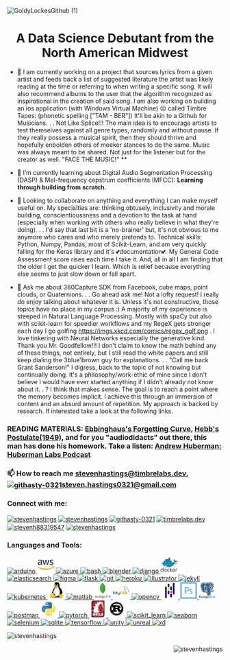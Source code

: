 ![GoldyLockesGithub (1)](https://user-images.githubusercontent.com/59450769/183900666-0fc3301c-b78d-47f3-9df9-343b5f5db50d.gif)



<h1 align="center">A Data Science Debutant from the North American Midwest</h1>


- 🔭 I am currently working on a project that sources lyrics from a given artist and feeds back a list of suggested literature the artist was likely reading at the time or referring to when writing a specific song.  It will also recommend albums to the user that the algorithm recognized as inspirational in the creation of said song.  I am also working on building an ios application (with Windows Virtual Machine) :persevere: called Timbre Tapes: (phonetic spelling ["TAM - BER"]) It'll be akin to a Github for Musicians. . . Not Like Splice!!! The main idea is to encourage artists to test themselves against all genre types, randomly and without pause.  If they really possess a musical spirit, then they should thrive and hopefully enbolden others of meeker stances to do the same. Music was always meant to be shared. Not just for the listener but for the creator as well. "FACE THE MUSIC!" **

- 🌱 I’m currently learning about Digital Audio Segmentation Processing (DASP) & Mel-frequency cepstrum coefficients (MFCC): **Learning through building from scratch.**

- 👯 Looking to collaborate on anything and everything I can make myself useful on. My specialties are: thinking obtusely, inclusivity and morale building, conscientioussness and a devotion to the task at hand (especially when working with others who really believe in what they're doing). . . I'd say that last bit is a 'no-brainer' but, it's not obvious to me anymore who cares and who merely pretends to. Technical skills: Python, Numpy, Pandas, most of Scikit-Learn, and am very quickly falling for the Keras library and it's 💕documentation💕.  My General Code Assessment score rises each time I take it. And, all in all I am finding that the older I get the quicker I learn. Which is relief because everything else seems to just slow down or fall apart. 

- 💬 Ask me about 360Capture SDK from Facebook, cube maps, point clouds, or Quaternions. . . Go ahead ask me! Not a lofty request! I really do enjoy talking about whatever it is. Unless it's not constructive, those topics have no place in my corpus :) A majority of my experience is steeped in Natural Language Processing. Mostly with spaCy but also with scikit-learn for speedier workflows and my RegeX gets stronger each day I go golfing https://imgs.xkcd.com/comics/regex_golf.png .  I love tinkering with Neural Networks especially the generative kind. Thank you Mr. Goodfellow!!! I don't claim to know the math behind any of these things, not entirely, but I still read the white papers and still keep dialing the 3blue1brown guy for explanations. . . "Call me back Grant Sanderson!" I digress, back to the topic of not knowing but continually doing. It's a philosophy/work-ethic of mine since I don't believe I would have ever started anything if I didn't already not know about it. . ? I think that makes sense. The goal is to reach a point where the memory becomes implicit. I achieve this through an immersion of content and an absurd amount of repetition.  My approach is backed by research. If interested take a look at the following links. 

### READING MATERIALS: [Ebbinghaus's Forgetting Curve](https://en.wikipedia.org/wiki/Forgetting_curve), [Hebb's Postulate(1949)](https://www.ncbi.nlm.nih.gov/pmc/articles/PMC6212519/#:~:text=Hebb's%20(1949)%20theory%20postulated%20that,and%20memory%20as%20studied%20by), and for you "audiodidacts" out there, this man has done his homework. Take a listen: [Andrew Huberman: Huberman Labs Podcast](https://www.youtube.com/watch?v=szqPAPKE5tQ) 

### 📫 How to reach me stevenhastings@timbrelabs.dev, <a href="steven.hastings0321@gmail.com" target="blank"><img align="center" src="https://github.com/bradvin/social-share-urls/blob/master/images/logo-icons-opaque-background/gmail.png" alt="githasty-0321" height="30" width="40" />steven.hastings0321@gmail.com</a> 
              

<h3 align="left">Connect with me:</h3>
<p align="left">
<a href="https://www.linkedin.com/in/steven-hastings-datadays/" target="blank"><img align="center" src="https://raw.githubusercontent.com/bradvin/social-share-urls/master/images/logo-icons/linkedin.jpg" alt="stevenhastings" height="30" width="40" /></a>
<a href="https://www.youtube.com/channel/UCBMTM9vYAefh_b4eCWwz1sQ" target="blank"><img align="center" src="https://user-images.githubusercontent.com/59450769/181065864-553f8ee1-036f-4af3-9de9-9475cf1fce15.png" alt="stevenhastings" height="30" width="40" /></a>
<a href="https://codepen.io/githasty-0321" target="blank"><img align="center" src="https://raw.githubusercontent.com/rahuldkjain/github-profile-readme-generator/master/src/images/icons/Social/codepen.svg" alt="githasty-0321" height="30" width="40" /></a>
<a href="https://dev.to/timbrelabs.dev" target="blank"><img align="center" src="https://raw.githubusercontent.com/rahuldkjain/github-profile-readme-generator/master/src/images/icons/Social/devto.svg" alt="timbrelabs.dev" height="30" width="40" /></a>
<a href="https://twitter.com/stevenh88319547" target="blank"><img align="center" src="https://raw.githubusercontent.com/rahuldkjain/github-profile-readme-generator/master/src/images/icons/Social/twitter.svg" alt="stevenh88319547" height="30" width="40" /></a>
<a href="https://codesandbox.com/stevenhastings" target="blank"><img align="center" src="https://raw.githubusercontent.com/rahuldkjain/github-profile-readme-generator/master/src/images/icons/Social/codesandbox.svg" alt="stevenhastings" height="30" width="40" /></a>
</p>



<h3 align="left">Languages and Tools:</h3>
<p align="left"> <a href="https://www.arduino.cc/" target="_blank" rel="noreferrer"> <img src="https://cdn.worldvectorlogo.com/logos/arduino-1.svg" alt="arduino" width="40" height="40"/> </a> <a href="https://aws.amazon.com" target="_blank" rel="noreferrer"> <img src="https://raw.githubusercontent.com/devicons/devicon/master/icons/amazonwebservices/amazonwebservices-original-wordmark.svg" alt="aws" width="40" height="40"/> </a> <a href="https://azure.microsoft.com/en-in/" target="_blank" rel="noreferrer"> <img src="https://www.vectorlogo.zone/logos/microsoft_azure/microsoft_azure-icon.svg" alt="azure" width="40" height="40"/> </a> <a href="https://www.gnu.org/software/bash/" target="_blank" rel="noreferrer"> <img src="https://www.vectorlogo.zone/logos/gnu_bash/gnu_bash-icon.svg" alt="bash" width="40" height="40"/> </a> <a href="https://www.blender.org/" target="_blank" rel="noreferrer"> <img src="https://download.blender.org/branding/community/blender_community_badge_white.svg" alt="blender" width="40" height="40"/> </a> <a href="https://www.djangoproject.com/" target="_blank" rel="noreferrer"> <img src="https://cdn.worldvectorlogo.com/logos/django.svg" alt="django" width="40" height="40"/> </a> <a href="https://www.docker.com/" target="_blank" rel="noreferrer"> <img src="https://raw.githubusercontent.com/devicons/devicon/master/icons/docker/docker-original-wordmark.svg" alt="docker" width="40" height="40"/> </a> <a href="https://www.elastic.co" target="_blank" rel="noreferrer"> <img src="https://www.vectorlogo.zone/logos/elastic/elastic-icon.svg" alt="elasticsearch" width="40" height="40"/> </a> <a href="https://www.figma.com/" target="_blank" rel="noreferrer"> <img src="https://www.vectorlogo.zone/logos/figma/figma-icon.svg" alt="figma" width="40" height="40"/> </a> <a href="https://flask.palletsprojects.com/" target="_blank" rel="noreferrer"> <img src="https://www.vectorlogo.zone/logos/pocoo_flask/pocoo_flask-icon.svg" alt="flask" width="40" height="40"/> </a> <a href="https://git-scm.com/" target="_blank" rel="noreferrer"> <img src="https://www.vectorlogo.zone/logos/git-scm/git-scm-icon.svg" alt="git" width="40" height="40"/> </a> <a href="https://heroku.com" target="_blank" rel="noreferrer"> <img src="https://www.vectorlogo.zone/logos/heroku/heroku-icon.svg" alt="heroku" width="40" height="40"/> </a> <a href="https://www.adobe.com/in/products/illustrator.html" target="_blank" rel="noreferrer"> <img src="https://www.vectorlogo.zone/logos/adobe_illustrator/adobe_illustrator-icon.svg" alt="illustrator" width="40" height="40"/> </a> <a href="https://jekyllrb.com/" target="_blank" rel="noreferrer"> <img src="https://www.vectorlogo.zone/logos/jekyllrb/jekyllrb-icon.svg" alt="jekyll" width="40" height="40"/> </a> <a href="https://kubernetes.io" target="_blank" rel="noreferrer"> <img src="https://www.vectorlogo.zone/logos/kubernetes/kubernetes-icon.svg" alt="kubernetes" width="40" height="40"/> </a> <a href="https://www.linux.org/" target="_blank" rel="noreferrer"> <img src="https://raw.githubusercontent.com/devicons/devicon/master/icons/linux/linux-original.svg" alt="linux" width="40" height="40"/> </a> <a href="https://www.mathworks.com/" target="_blank" rel="noreferrer"> <img src="https://upload.wikimedia.org/wikipedia/commons/2/21/Matlab_Logo.png" alt="matlab" width="40" height="40"/> </a> <a href="https://www.mongodb.com/" target="_blank" rel="noreferrer"> <img src="https://raw.githubusercontent.com/devicons/devicon/master/icons/mongodb/mongodb-original-wordmark.svg" alt="mongodb" width="40" height="40"/> </a> <a href="https://www.mysql.com/" target="_blank" rel="noreferrer"> <img src="https://raw.githubusercontent.com/devicons/devicon/master/icons/mysql/mysql-original-wordmark.svg" alt="mysql" width="40" height="40"/> </a> <a href="https://opencv.org/" target="_blank" rel="noreferrer"> <img src="https://www.vectorlogo.zone/logos/opencv/opencv-icon.svg" alt="opencv" width="40" height="40"/> </a> <a href="https://pandas.pydata.org/" target="_blank" rel="noreferrer"> <img src="https://raw.githubusercontent.com/devicons/devicon/2ae2a900d2f041da66e950e4d48052658d850630/icons/pandas/pandas-original.svg" alt="pandas" width="40" height="40"/> </a> <a href="https://www.photoshop.com/en" target="_blank" rel="noreferrer"> <img src="https://raw.githubusercontent.com/devicons/devicon/master/icons/photoshop/photoshop-line.svg" alt="photoshop" width="40" height="40"/> </a> <a href="https://www.postgresql.org" target="_blank" rel="noreferrer"> <img src="https://raw.githubusercontent.com/devicons/devicon/master/icons/postgresql/postgresql-original-wordmark.svg" alt="postgresql" width="40" height="40"/> </a> <a href="https://postman.com" target="_blank" rel="noreferrer"> <img src="https://www.vectorlogo.zone/logos/getpostman/getpostman-icon.svg" alt="postman" width="40" height="40"/> </a> <a href="https://www.python.org" target="_blank" rel="noreferrer"> <img src="https://raw.githubusercontent.com/devicons/devicon/master/icons/python/python-original.svg" alt="python" width="40" height="40"/> </a> <a href="https://pytorch.org/" target="_blank" rel="noreferrer"> <img src="https://www.vectorlogo.zone/logos/pytorch/pytorch-icon.svg" alt="pytorch" width="40" height="40"/> </a> <a href="https://rubyonrails.org" target="_blank" rel="noreferrer"> <img src="https://raw.githubusercontent.com/devicons/devicon/master/icons/rails/rails-original-wordmark.svg" alt="rails" width="40" height="40"/> </a> <a href="https://www.rust-lang.org" target="_blank" rel="noreferrer"> <img src="https://raw.githubusercontent.com/devicons/devicon/master/icons/rust/rust-plain.svg" alt="rust" width="40" height="40"/> </a> <a href="https://scikit-learn.org/" target="_blank" rel="noreferrer"> <img src="https://upload.wikimedia.org/wikipedia/commons/0/05/Scikit_learn_logo_small.svg" alt="scikit_learn" width="40" height="40"/> </a> <a href="https://seaborn.pydata.org/" target="_blank" rel="noreferrer"> <img src="https://seaborn.pydata.org/_images/logo-mark-lightbg.svg" alt="seaborn" width="40" height="40"/> </a> <a href="https://www.selenium.dev" target="_blank" rel="noreferrer"> <img src="https://raw.githubusercontent.com/detain/svg-logos/780f25886640cef088af994181646db2f6b1a3f8/svg/selenium-logo.svg" alt="selenium" width="40" height="40"/> </a> <a href="https://www.sqlite.org/" target="_blank" rel="noreferrer"> <img src="https://www.vectorlogo.zone/logos/sqlite/sqlite-icon.svg" alt="sqlite" width="40" height="40"/> </a> <a href="https://www.tensorflow.org" target="_blank" rel="noreferrer"> <img src="https://www.vectorlogo.zone/logos/tensorflow/tensorflow-icon.svg" alt="tensorflow" width="40" height="40"/> </a> <a href="https://unity.com/" target="_blank" rel="noreferrer"> <img src="https://www.vectorlogo.zone/logos/unity3d/unity3d-icon.svg" alt="unity" width="40" height="40"/> </a> <a href="https://unrealengine.com/" target="_blank" rel="noreferrer"> <img src="https://raw.githubusercontent.com/kenangundogan/fontisto/036b7eca71aab1bef8e6a0518f7329f13ed62f6b/icons/svg/brand/unreal-engine.svg" alt="unreal" width="40" height="40"/> </a> <a href="https://www.adobe.com/products/xd.html" target="_blank" rel="noreferrer"> <img src="https://cdn.worldvectorlogo.com/logos/adobe-xd.svg" alt="xd" width="40" height="40"/> </a> </p>


<p>&nbsp;<img align="left" src="https://github-readme-stats.vercel.app/api?username=stevenhastings&show_icons=true&locale=en" alt="stevenhastings" /></p>

<p><img align="right" src="https://github-readme-streak-stats.herokuapp.com/?user=stevenhastings&" alt="stevenhastings" /></p>
